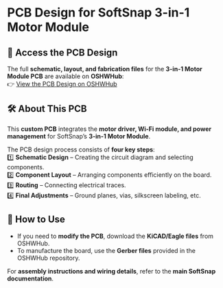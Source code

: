 # **PCB Design for SoftSnap 3-in-1 Motor Module**  

## 🔗 Access the PCB Design  
The full **schematic, layout, and fabrication files** for the **3-in-1 Motor Module PCB** are available on **OSHWHub**:  
👉 [View the PCB Design on OSHWHub](https://oshwhub.com/cccat/universal-design)  

## 🛠️ About This PCB  
This **custom PCB** integrates the **motor driver, Wi-Fi module, and power management** for SoftSnap’s **3-in-1 Motor Module**.  

The PCB design process consists of **four key steps**:  
1️⃣ **Schematic Design** – Creating the circuit diagram and selecting components.  
2️⃣ **Component Layout** – Arranging components efficiently on the board.  
3️⃣ **Routing** – Connecting electrical traces.  
4️⃣ **Final Adjustments** – Ground planes, vias, silkscreen labeling, etc.  

## 📂 How to Use  
- If you need to **modify the PCB**, download the **KiCAD/Eagle files** from OSHWHub.  
- To manufacture the board, use the **Gerber files** provided in the OSHWHub repository.  

For **assembly instructions and wiring details**, refer to the **main SoftSnap documentation**.
